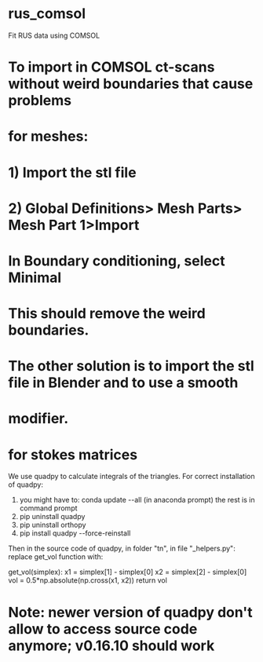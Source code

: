 # rus_comsol
Fit RUS data using COMSOL

# To import in COMSOL ct-scans without weird boundaries that cause problems
# for meshes:
# 1) Import the stl file
# 2) Global Definitions> Mesh Parts> Mesh Part 1>Import
#    In Boundary conditioning, select Minimal
# This should remove the weird boundaries.
# The other solution is to import the stl file in Blender and to use a smooth
# modifier.


# for stokes matrices
We use quadpy to calculate integrals of the triangles.
For correct installation of quadpy:
1) you might have to: conda update --all (in anaconda prompt)
the rest is in command prompt
2) pip uninstall quadpy
3) pip uninstall orthopy
4) pip install quadpy --force-reinstall


Then in the source code of quadpy, in folder "tn", in file "_helpers.py":
replace get_vol function with:

get_vol(simplex):
    x1 = simplex[1] - simplex[0]
    x2 = simplex[2] - simplex[0]
    vol =  0.5*np.absolute(np.cross(x1, x2))
    return vol

# Note: newer version of quadpy don't allow to access source code anymore; v0.16.10 should work